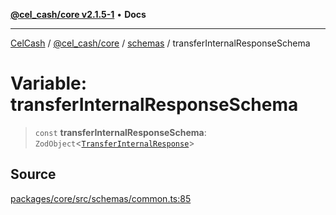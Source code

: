 [**@cel_cash/core v2.1.5-1**](../../README.md) • **Docs**

***

[CelCash](../../../../README.md) / [@cel\_cash/core](../../README.md) / [schemas](../README.md) / transferInternalResponseSchema

# Variable: transferInternalResponseSchema

> `const` **transferInternalResponseSchema**: `ZodObject`\<[`TransferInternalResponse`](../../index/type-aliases/TransferInternalResponse.md)\>

## Source

[packages/core/src/schemas/common.ts:85](https://github.com/Pyxlab/celcash/blob/9dbc7013720b05f34ded33140fbf1d827b403eea/packages/core/src/schemas/common.ts#L85)

